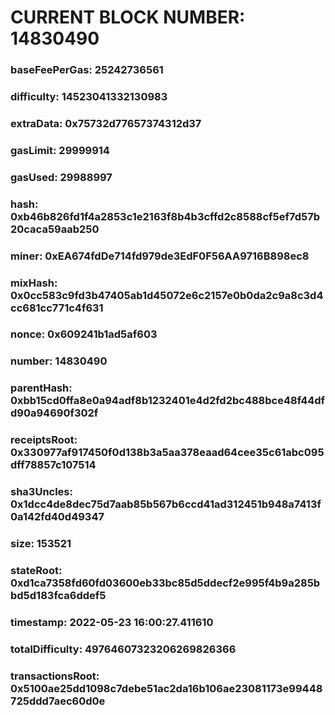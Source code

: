 # CURRENT BLOCK NUMBER: 14830490

### baseFeePerGas: 25242736561
### difficulty: 14523041332130983
### extraData: 0x75732d77657374312d37
### gasLimit: 29999914
### gasUsed: 29988997
### hash: 0xb46b826fd1f4a2853c1e2163f8b4b3cffd2c8588cf5ef7d57b20caca59aab250
### miner: 0xEA674fdDe714fd979de3EdF0F56AA9716B898ec8
### mixHash: 0x0cc583c9fd3b47405ab1d45072e6c2157e0b0da2c9a8c3d4cc681cc771c4f631
### nonce: 0x609241b1ad5af603
### number: 14830490
### parentHash: 0xbb15cd0ffa8e0a94adf8b1232401e4d2fd2bc488bce48f44dfd90a94690f302f
### receiptsRoot: 0x330977af917450f0d138b3a5aa378eaad64cee35c61abc095dff78857c107514
### sha3Uncles: 0x1dcc4de8dec75d7aab85b567b6ccd41ad312451b948a7413f0a142fd40d49347
### size: 153521
### stateRoot: 0xd1ca7358fd60fd03600eb33bc85d5ddecf2e995f4b9a285bbd5d183fca6ddef5
### timestamp: 2022-05-23 16:00:27.411610
### totalDifficulty: 49764607323206269826366
### transactionsRoot: 0x5100ae25dd1098c7debe51ac2da16b106ae23081173e99448725ddd7aec60d0e
